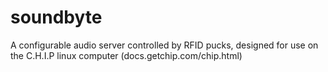 # soundbyte
A configurable audio server controlled by RFID pucks, designed for use on the C.H.I.P linux computer (docs.getchip.com/chip.html)
